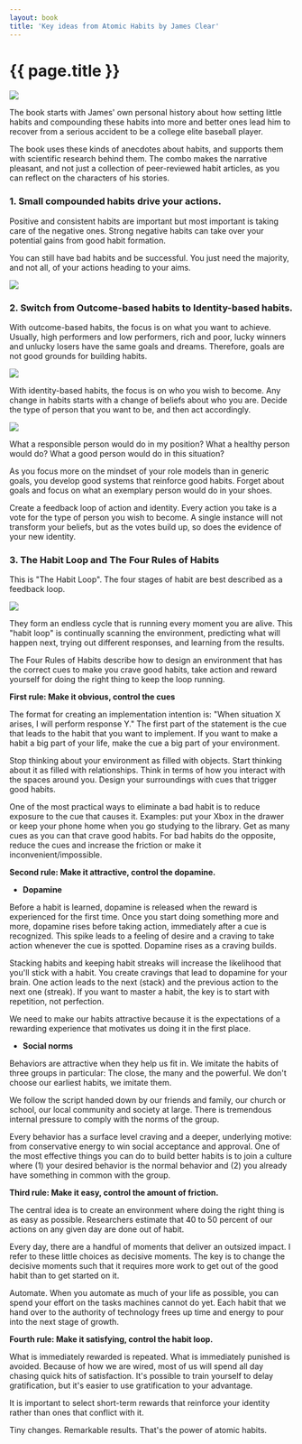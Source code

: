 ```yaml
---
layout: book
title: 'Key ideas from Atomic Habits by James Clear'
---
```


 {{ page.title }}
================


![](https://cdn-images-1.medium.com/max/800/1*q_ca6R_S8V1vlaGCc_VQxw.png)


The book starts with James' own personal history about how setting little habits and compounding these habits into more and better ones lead him to recover from a serious accident to be a college elite baseball player.

The book uses these kinds of anecdotes about habits, and supports them with scientific research behind them. The combo makes the narrative pleasant, and not just a collection of 
peer-reviewed habit articles, as you can reflect on the characters of his stories.

### 1. Small compounded habits drive your actions.

Positive and consistent habits are important but most important is taking care of the negative ones. Strong negative habits can take over your potential gains from good habit formation.

You can still have bad habits and be successful. You just need the majority, and not all, of your actions heading to your aims.

![](https://cdn-images-1.medium.com/max/800/1*fnpdCDdus1zb4R4jQbj0kw.png)

### 2. Switch from Outcome-based habits to Identity-based habits.

With outcome-based habits, the focus is on what you want to achieve. Usually, high performers and low performers, rich and poor, lucky winners and unlucky losers have the same goals and dreams. Therefore, goals are not good grounds for building habits.

![](https://cdn-images-1.medium.com/max/800/1*YERK9dZOx76A6BabPy0tbA.png)

With identity-based habits, the focus is on who you wish to become. Any change in habits starts with a change of beliefs about who you are. Decide the type of person that you want to be, and then act accordingly.

![](https://cdn-images-1.medium.com/max/800/1*-PM-GvQ2TonM2B73PPrpZg.png)

What a responsible person would do in my position? What a healthy person would do? What a good person would do in this situation?

As you focus more on the mindset of your role models than in generic goals, you develop good systems that reinforce good habits. Forget about goals and focus on what an exemplary person would do in your shoes.

Create a feedback loop of action and identity. Every action you take is a vote for the type of person you wish to become. A single instance will not transform your beliefs, but as the votes build up, so does the evidence of your new identity.

### 3. The Habit Loop and The Four Rules of Habits

This is "The Habit Loop". The four stages of habit are best described as a feedback loop.

![](https://cdn-images-1.medium.com/max/800/1*KwZrAqPowr7rLJfkPN1yew.png)

They form an endless cycle that is running every moment you are alive. This "habit loop" is continually scanning the environment, predicting what will happen next, trying out different responses, and learning from the results.

The Four Rules of Habits describe how to design an environment that has the correct cues to make you crave good habits, take action and reward yourself for doing the right thing to keep the loop running.

**First rule: Make it obvious, control the cues**

The format for creating an implementation intention is: "When situation X arises, I will perform response Y." The first part of the statement is the cue that leads to the habit that you want to implement. If you want to make a habit a big part of your life, make the cue a big part of your environment.

Stop thinking about your environment as filled with objects. Start thinking about it as filled with relationships. Think in terms of how you interact with the spaces around you. Design your surroundings with cues that trigger good habits.

One of the most practical ways to eliminate a bad habit is to reduce exposure to the cue that causes it. Examples: put your Xbox in the drawer or keep your phone home when you go studying to the library.
Get as many cues as you can that crave good habits. For bad habits do the opposite, reduce the cues and increase the friction or make it inconvenient/impossible.

**Second rule: Make it attractive, control the dopamine.**

- **Dopamine**

Before a habit is learned, dopamine is released when the reward is experienced for the first time. Once you start doing something more and more, dopamine rises before taking action, immediately after a cue is recognized. This spike leads to a feeling of desire and a craving to take action whenever the cue is spotted. Dopamine rises as a craving builds.

Stacking habits and keeping habit streaks will increase the likelihood that you'll stick with a habit. You create cravings that lead to dopamine for your brain. One action leads to the next (stack) and the previous action to the next one (streak). If you want to master a habit, the key is to start with repetition, not perfection.

We need to make our habits attractive because it is the expectations of a rewarding experience that motivates us doing it in the first place.

- **Social norms**

Behaviors are attractive when they help us fit in. We imitate the habits of three groups in particular: The close, the many and the powerful. We don't choose our earliest habits, we imitate them.

We follow the script handed down by our friends and family, our church or school, our local community and society at large. There is tremendous internal pressure to comply with the norms of the group.

Every behavior has a surface level craving and a deeper, underlying motive: from conservative energy to win social acceptance and approval.
One of the most effective things you can do to build better habits is to join a culture where (1) your desired behavior is the normal behavior and (2) you already have something in common with the group.

**Third rule: Make it easy, control the amount of friction.**

The central idea is to create an environment where doing the right thing is as easy as possible. Researchers estimate that 40 to 50 percent of our actions on any given day are done out of habit.

Every day, there are a handful of moments that deliver an outsized impact. I refer to these little choices as decisive moments. The key is to change the decisive moments such that it requires more work to get out of the good habit than to get started on it.

Automate. When you automate as much of your life as possible, you can spend your effort on the tasks machines cannot do yet. Each habit that we hand over to the authority of technology frees up time and energy to pour into the next stage of growth.


**Fourth rule: Make it satisfying, control the habit loop.**

What is immediately rewarded is repeated. What is immediately punished is avoided. Because of how we are wired, most of us will spend all day chasing quick hits of satisfaction. It's possible to train yourself to delay gratification, but it's easier to use gratification to your advantage.

It is important to select short-term rewards that reinforce your identity rather than ones that conflict with it.

Tiny changes. Remarkable results. That's the power of atomic habits.
